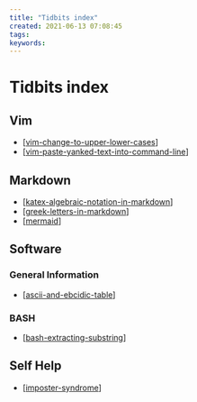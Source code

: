 ```yaml
---
title: "Tidbits index"
created: 2021-06-13 07:08:45
tags:
keywords:
---
```


# Tidbits index

## Vim

- [[vim-change-to-upper-lower-cases]]
- [[vim-paste-yanked-text-into-command-line]]

## Markdown

- [[katex-algebraic-notation-in-markdown]]
- [[greek-letters-in-markdown]]
- [[mermaid]]

## Software

### General Information

- [[ascii-and-ebcidic-table]]

### BASH

- [[bash-extracting-substring]]

## Self Help

- [[imposter-syndrome]]

[//begin]: # "Autogenerated link references for markdown compatibility"
[vim-change-to-upper-lower-cases]: vim-change-to-upper-lower-cases.md "Vim change to upper lower case"
[vim-paste-yanked-text-into-command-line]: vim-paste-yanked-text-into-command-line.md "Vim paste yanked text into command line"
[katex-algebraic-notation-in-markdown]: katex-algebraic-notation-in-markdown.md "Katex algebraic notation in markdown"
[greek-letters-in-markdown]: greek-letters-in-markdown.md "Greek letters in markdown"
[mermaid]: mermaid.md "mermaid"
[ascii-and-ebcidic-table]: ascii-and-ebcidic-table.md "ASCII and EBCIDIC table"
[bash-extracting-substring]: bash-extracting-substring.md "BASH extracting substring"
[imposter-syndrome]: imposter-syndrome.md "Imposter syndrome"
[//end]: # "Autogenerated link references"
